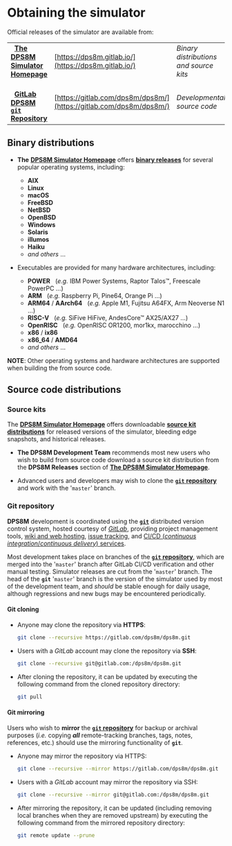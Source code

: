 
<!-- SPDX-License-Identifier: LicenseRef-CF-GAL -->
<!-- SPDX-FileCopyrightText: 2022-2024 The DPS8M Development Team -->
<!-- scspell-id: 054d4b7a-41fb-11ed-ab70-80ee73e9b8e7 -->

<!-- pagebreak -->

# Obtaining the simulator

Official releases of the simulator are available from:

<!-- br -->

|    |    |    |
| -- | -- | -- |
| &nbsp;&nbsp;[**The DPS8M Simulator Homepage**](https://dps8m.gitlab.io/) <br> | [https://dps8m.gitlab.io/](https://dps8m.gitlab.io/) | *Binary distributions and source kits* |
| <br> &nbsp;&nbsp;[**GitLab DPS8M `git` Repository**](https://gitlab.com/dps8m/dps8m/) | [https://gitlab.com/dps8m/dps8m/](https://gitlab.com/dps8m/dps8m/) | *Developmental source code* |

<!-- br -->

<!-- br -->

## Binary distributions

<!-- br -->

* **The** [**DPS8M Simulator Homepage**](https://dps8m.gitlab.io/) offers [**binary releases**](https://dps8m.gitlab.io/dps8m/Releases/) for several popular operating systems, including:

  * **AIX**
  * **Linux**
  * **macOS**
  * **FreeBSD**
  * **NetBSD**
  * **OpenBSD**
  * **Windows**
  * **Solaris**
  * **illumos**
  * **Haiku**
  * *and others* …

<!-- br -->

* Executables are provided for many hardware architectures, including:

  * **POWER** &nbsp; (*e.g.* IBM Power Systems, Raptor Talos™, Freescale PowerPC …)
  * **ARM** &nbsp; (*e.g.* Raspberry Pi, Pine64, Orange Pi …)
  * **ARM64** / **AArch64** &nbsp; (*e.g.* Apple M1, Fujitsu A64FX, Arm Neoverse N1 …)
  * **RISC-V** &nbsp; (*e.g.* SiFive HiFive, AndesCore™ AX25/AX27 …)
  * **OpenRISC** &nbsp; (*e.g.* OpenRISC OR1200, mor1kx, marocchino …)
  * **x86** / **ix86**
  * **x86_64** / **AMD64**
  * *and others* …

[]()

<!-- br -->

<!-- br -->

**NOTE**: Other operating systems and hardware architectures are supported when building the from source code.

<!-- pagebreak -->

## Source code distributions

### Source kits

The [**DPS8M Simulator Homepage**](https://dps8m.gitlab.io/) offers downloadable [**source kit distributions**](https://dps8m.gitlab.io/dps8m/Releases/) for released versions of the simulator, bleeding edge snapshots, and historical releases.

* **The DPS8M Development Team** recommends most new users who wish to build from source code download a source kit distribution from the **DPS8M Releases** section of [**The DPS8M Simulator Homepage**](https://dps8m.gitlab.io/).

* Advanced users and developers may wish to clone the [**`git`** **repository**](https://gitlab.com/dps8m/dps8m) and work with the '`master`' branch.

<!-- br -->

### Git repository

**DPS8M** development is coordinated using the [**`git`**](https://git-scm.com/) distributed version control system, hosted courtesy of [*GitLab*](https://gitlab.com/), providing project management tools, [wiki and web hosting](https://dps8m.gitlab.io), [issue tracking](https://gitlab.com/dps8m/dps8m/-/issues), and [CI/CD (*continuous integration*/*continuous delivery*) services](https://gitlab.com/dps8m/dps8m/-/pipelines).

Most development takes place on branches of the [**`git` repository**](https://gitlab.com/dps8m/dps8m), which are merged into the '`master`' branch after GitLab CI/CD verification and other manual testing.  Simulator releases are cut from the '`master`' branch.  The head of the **`git`** '`master`' branch is the version of the simulator used by most of the development team, and *should* be stable enough for daily usage, although regressions and new bugs may be encountered periodically.

#### Git cloning

* Anyone may clone the repository via **HTTPS**:

  ```sh
  git clone --recursive https://gitlab.com/dps8m/dps8m.git
  ```

* Users with a *GitLab* account may clone the repository via **SSH**:

  ```sh
  git clone --recursive git@gitlab.com:/dps8m/dps8m.git
  ```

* After cloning the repository, it can be updated by executing the following command from the cloned repository directory:

  ```sh
  git pull
  ```

#### Git mirroring

Users who wish to **mirror** the [**`git` repository**](https://gitlab.com/dps8m/dps8m) for backup or archival purposes (*i.e.* copying ***all*** remote-tracking branches, tags, notes, references, etc.) should use the mirroring functionality of **`git`**.

* Anyone may mirror the repository via HTTPS:

  ```sh
  git clone --recursive --mirror https://gitlab.com/dps8m/dps8m.git
  ```

* Users with a *GitLab* account may mirror the repository via SSH:

  ```sh
  git clone --recursive --mirror git@gitlab.com:/dps8m/dps8m.git
  ```

* After mirroring the repository, it can be updated (including removing local branches when they are removed upstream) by executing the following command from the mirrored repository directory:

  ```sh
  git remote update --prune
  ```

